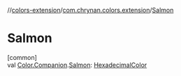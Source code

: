 //[colors-extension](../../index.md)/[com.chrynan.colors.extension](index.md)/[Salmon](-salmon.md)

# Salmon

[common]\
val [Color.Companion](../../../colors-core/colors-core/com.chrynan.colors/-color/-companion/index.md).[Salmon](-salmon.md): [HexadecimalColor](../../../colors-core/colors-core/com.chrynan.colors/-hexadecimal-color/index.md)
